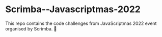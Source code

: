 # Scrimba--Javascriptmas-2022

This repo contains the code challenges from JavaScriptmas 2022 event organised by Scrimba. 🎄
